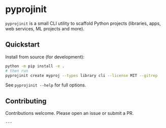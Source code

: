 # pyprojinit

`pyprojinit` is a small CLI utility to scaffold Python projects (libraries, apps, web services, ML projects and more).

## Quickstart

Install from source (for development):

```bash
python -m pip install -e .
# then run
pyprojinit create myproj --types library cli --license MIT --gitrep
```

See `pyprojinit --help` for full options.


## Contributing

Contributions welcome. Please open an issue or submit a PR.
```
---
